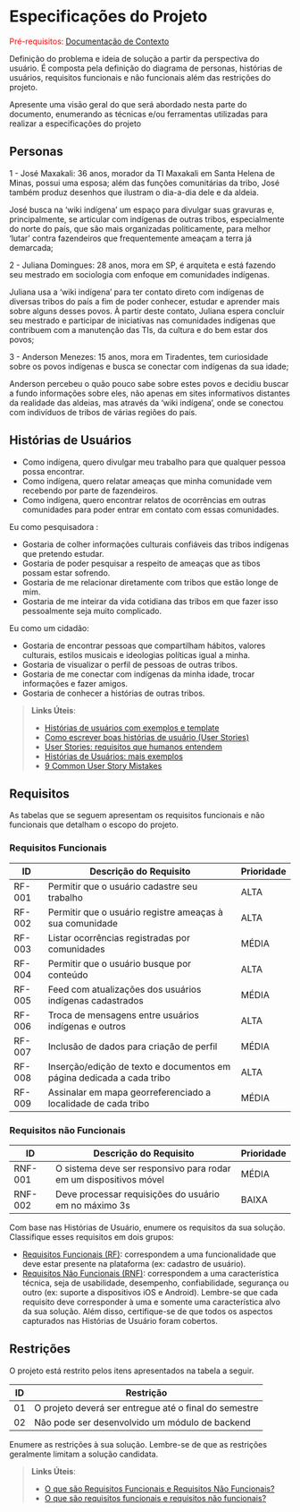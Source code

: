 # Especificações do Projeto

<span style="color:red">Pré-requisitos: <a href="1-Documentação de Contexto.md"> Documentação de Contexto</a></span>

Definição do problema e ideia de solução a partir da perspectiva do usuário. É composta pela definição do  diagrama de personas, histórias de usuários, requisitos funcionais e não funcionais além das restrições do projeto.

Apresente uma visão geral do que será abordado nesta parte do documento, enumerando as técnicas e/ou ferramentas utilizadas para realizar a especificações do projeto

## Personas

1 - José Maxakali: 36 anos, morador da TI Maxakali em Santa Helena de Minas, possui uma esposa; além das funções comunitárias da tribo, José também produz desenhos que ilustram o dia-a-dia dele e da aldeia. 

José busca na ‘wiki indígena’ um espaço para divulgar suas gravuras e, principalmente, se articular com indígenas de outras tribos, especialmente do norte do país, que são mais organizadas politicamente, para melhor ‘lutar’ contra fazendeiros que frequentemente ameaçam a terra já demarcada;

2 - Juliana Domingues: 28 anos, mora em SP, é arquiteta e está fazendo seu mestrado em sociologia com enfoque em comunidades indígenas. 

Juliana usa a ‘wiki indígena’ para ter contato direto com indígenas de diversas tribos do país a fim de poder conhecer, estudar e aprender mais sobre alguns desses povos. À partir deste contato, Juliana espera concluir seu mestrado e participar de iniciativas nas comunidades indígenas que contribuem com a manutenção das TIs, da cultura e do bem estar dos povos;

3 - Anderson Menezes: 15 anos, mora em Tiradentes, tem curiosidade sobre os povos indígenas e busca se conectar com indígenas da sua idade;

Anderson percebeu o quão pouco sabe sobre estes povos e decidiu buscar a fundo informações sobre eles, não apenas em sites informativos distantes da realidade das aldeias, mas através da ‘wiki indígena’, onde se conectou com indivíduos de tribos de várias regiões do país.

## Histórias de Usuários

- Como indígena, quero divulgar meu trabalho para que qualquer pessoa possa encontrar.
- Como indígena, quero relatar ameaças que minha comunidade vem recebendo por parte de fazendeiros.
- Como indígena, quero encontrar relatos de ocorrências em outras comunidades para poder entrar em contato com essas comunidades.


Eu como pesquisadora :

- Gostaria de colher informações culturais confiáveis das tribos indígenas que pretendo estudar.
- Gostaria de poder pesquisar a respeito de ameaças que as tibos possam estar sofrendo.
- Gostaria de me relacionar diretamente com tribos que estão longe de mim.
- Gostaria de me inteirar da vida cotidiana das tribos em que fazer isso pessoalmente seja muito complicado.


Eu como um cidadão:
- Gostaria de encontrar pessoas que compartilham hábitos, valores culturais, estilos musicais e ideologias políticas igual a minha.
- Gostaria de visualizar o perfil de pessoas de outras tribos.
- Gostaria de me conectar com indígenas da minha idade, trocar informações e fazer amigos.
- Gostaria de conhecer a histórias de outras tribos.




> **Links Úteis**:
> - [Histórias de usuários com exemplos e template](https://www.atlassian.com/br/agile/project-management/user-stories)
> - [Como escrever boas histórias de usuário (User Stories)](https://medium.com/vertice/como-escrever-boas-users-stories-hist%C3%B3rias-de-usu%C3%A1rios-b29c75043fac)
> - [User Stories: requisitos que humanos entendem](https://www.luiztools.com.br/post/user-stories-descricao-de-requisitos-que-humanos-entendem/)
> - [Histórias de Usuários: mais exemplos](https://www.reqview.com/doc/user-stories-example.html)
> - [9 Common User Story Mistakes](https://airfocus.com/blog/user-story-mistakes/)

## Requisitos

As tabelas que se seguem apresentam os requisitos funcionais e não funcionais que detalham o escopo do projeto.

### Requisitos Funcionais

|ID    | Descrição do Requisito  | Prioridade |
|------|-----------------------------------------|----|
|RF-001| Permitir que o usuário cadastre seu trabalho | ALTA | 
|RF-002| Permitir que o usuário registre ameaças à sua comunidade   | ALTA |
|RF-003| Listar ocorrências registradas por comunidades | MÉDIA | 
|RF-004| Permitir que o usuário busque por conteúdo | ALTA |
|RF-005| Feed com atualizações dos usuários indígenas cadastrados | MÉDIA |
|RF-006| Troca de mensagens entre usuários indígenas e outros | ALTA |
|RF-007| Inclusão de dados para criação de perfil | MÉDIA |
|RF-008| Inserção/edição de texto e documentos em página dedicada a cada tribo  | ALTA |
|RF-009| Assinalar em mapa georreferenciado a localidade de cada tribo  | MÉDIA |

### Requisitos não Funcionais

|ID     | Descrição do Requisito  |Prioridade |
|-------|-------------------------|----|
|RNF-001| O sistema deve ser responsivo para rodar em um dispositivos móvel | MÉDIA | 
|RNF-002| Deve processar requisições do usuário em no máximo 3s |  BAIXA | 

Com base nas Histórias de Usuário, enumere os requisitos da sua solução. Classifique esses requisitos em dois grupos:

- [Requisitos Funcionais
 (RF)](https://pt.wikipedia.org/wiki/Requisito_funcional):
 correspondem a uma funcionalidade que deve estar presente na
  plataforma (ex: cadastro de usuário).
- [Requisitos Não Funcionais
  (RNF)](https://pt.wikipedia.org/wiki/Requisito_n%C3%A3o_funcional):
  correspondem a uma característica técnica, seja de usabilidade,
  desempenho, confiabilidade, segurança ou outro (ex: suporte a
  dispositivos iOS e Android).
Lembre-se que cada requisito deve corresponder à uma e somente uma
característica alvo da sua solução. Além disso, certifique-se de que
todos os aspectos capturados nas Histórias de Usuário foram cobertos.

## Restrições

O projeto está restrito pelos itens apresentados na tabela a seguir.

|ID| Restrição                                             |
|--|-------------------------------------------------------|
|01| O projeto deverá ser entregue até o final do semestre |
|02| Não pode ser desenvolvido um módulo de backend        |


Enumere as restrições à sua solução. Lembre-se de que as restrições geralmente limitam a solução candidata.

> **Links Úteis**:
> - [O que são Requisitos Funcionais e Requisitos Não Funcionais?](https://codificar.com.br/requisitos-funcionais-nao-funcionais/)
> - [O que são requisitos funcionais e requisitos não funcionais?](https://analisederequisitos.com.br/requisitos-funcionais-e-requisitos-nao-funcionais-o-que-sao/)

